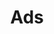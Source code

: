 ---
title: "Ads"
description: "Ads api"
slug: "ads"
related:
 - name: Hijacket Avia Grey
   image: https://vitoko.netlify.app/uploads/sephia-filia-flare-blouse-brown_brown_1_hubfecd42062db1ead0c8a18cf893f020d_50009_576x692_fill_q100_h2_box_top.webp
   price: Rp 299.000
   promo: Rp 356.000
   url: https://vitoko.netlify.app/sephia-filia-flare-blouse-brown/
 - name: Hijacket Avia Grey
   image: https://vitoko.netlify.app/uploads/sephia-filia-flare-blouse-brown_brown_1_hubfecd42062db1ead0c8a18cf893f020d_50009_576x692_fill_q100_h2_box_top.webp
   price: Rp 299.000
   promo: Rp 356.000
   url: https://vitoko.netlify.app/sephia-filia-flare-blouse-brown/
   
layout: ads
outputs:
  - JSON
---